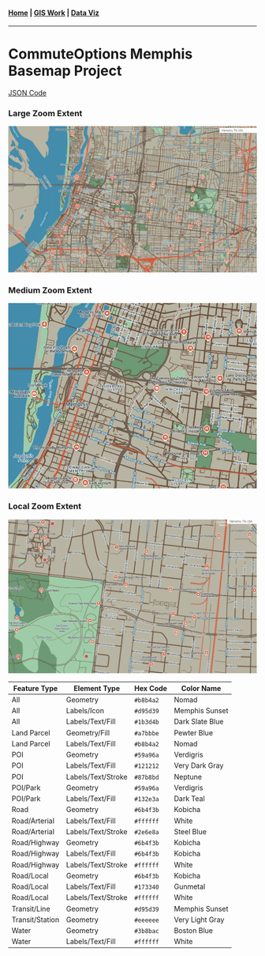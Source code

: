 #### [**Home**](https://morgansh9212.github.io/morgan_shaw_portfolio/) | [**GIS Work**](portfoliopage.md) | [**Data Viz**](/DataViz/portfoliopage.md)
---
# CommuteOptions Memphis Basemap Project


[JSON Code](commuteoptionsbm.json)

### Large Zoom Extent
<img src="images/basemap/zoom1.png"
  width="600"/>
### Medium Zoom Extent  
<img src="images/basemap/zoom2.png"
  width="600"/>

### Local Zoom Extent
<img src="images/basemap/zoom3.png"
  width="600"/>

| Feature Type                | Element Type         | Hex Code   | Color Name       |
|-----------------------------|----------------------|------------|------------------|
|         All                 | Geometry             | `#b8b4a2`  | Nomad            |
|         All                 | Labels/Icon          | `#d95d39`  | Memphis Sunset   |
|         All                 | Labels/Text/Fill     | `#1b3d4b`  | Dark Slate Blue  |
|        Land Parcel          | Geometry/Fill        | `#a7bbbe`  | Pewter Blue      |
| Land Parcel                 | Labels/Text/Fill     | `#b8b4a2`  | Nomad            |
| POI                         | Geometry             | `#59a96a`  | Verdigris        |
| POI                         | Labels/Text/Fill     | `#121212`  | Very Dark Gray   |
| POI                         | Labels/Text/Stroke   | `#87b8bd`  | Neptune          |
| POI/Park                    | Geometry             | `#59a96a`  | Verdigris        |
| POI/Park                    | Labels/Text/Fill     | `#132e3a`  | Dark Teal        |
| Road                        | Geometry             | `#6b4f3b`  | Kobicha          |
| Road/Arterial               | Labels/Text/Fill     | `#ffffff`  | White            |
| Road/Arterial               | Labels/Text/Stroke   | `#2e6e8a`  | Steel Blue       |
| Road/Highway                | Geometry             | `#6b4f3b`  | Kobicha          |
| Road/Highway                | Labels/Text/Fill     | `#6b4f3b`  | Kobicha          |
| Road/Highway                | Labels/Text/Stroke   | `#ffffff`  | White            |
| Road/Local                  | Geometry             | `#6b4f3b`  | Kobicha          |
| Road/Local                  | Labels/Text/Fill     | `#173340`  | Gunmetal         |
| Road/Local                  | Labels/Text/Stroke   | `#ffffff`  | White            |
| Transit/Line                | Geometry             | `#d95d39`  | Memphis Sunset   |
| Transit/Station             | Geometry             | `#eeeeee`  | Very Light Gray  |
| Water                       | Geometry             | `#3b8bac`  | Boston Blue      |
| Water                       | Labels/Text/Fill     | `#ffffff`  | White            |
